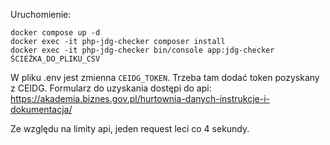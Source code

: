 Uruchomienie:

```
docker compose up -d
docker exec -it php-jdg-checker composer install
docker exec -it php-jdg-checker bin/console app:jdg-checker ŚCIEŻKA_DO_PLIKU_CSV
```
W pliku .env jest zmienna `CEIDG_TOKEN`. Trzeba tam dodać token pozyskany z CEIDG. Formularz do uzyskania dostępi do api: https://akademia.biznes.gov.pl/hurtownia-danych-instrukcje-i-dokumentacja/

Ze względu na limity api, jeden request leci co 4 sekundy.
